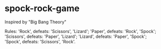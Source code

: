 # spock-rock-game

Inspired by "Big Bang Theory"

Rules:
 'Rock', defeats: 'Scissors', 'Lizard';
 'Paper', defeats: 'Rock', 'Spock';
 'Scissors', defeats: 'Paper', 'Lizard';
 'Lizard', defeats: 'Paper', 'Spock';
 'Spock', defeats: 'Scissors', 'Rock'.
